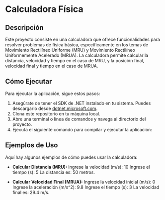 
# Calculadora Física

## Descripción
Este proyecto consiste en una calculadora que ofrece funcionalidades para resolver problemas de física básica, específicamente en los temas de Movimiento Rectilíneo Uniforme (MRU) y Movimiento Rectilíneo Uniformemente Acelerado (MRUA). La calculadora permite calcular la distancia, velocidad y tiempo en el caso de MRU, y la posición final, velocidad final y tiempo en el caso de MRUA.

## Cómo Ejecutar
Para ejecutar la aplicación, sigue estos pasos:

1. Asegúrate de tener el SDK de .NET instalado en tu sistema. Puedes descargarlo desde [dotnet.microsoft.com](https://dotnet.microsoft.com/download).
2. Clona este repositorio en tu máquina local.
3. Abre una terminal o línea de comandos y navega al directorio del proyecto.
4. Ejecuta el siguiente comando para compilar y ejecutar la aplicación:


## Ejemplos de Uso
Aquí hay algunos ejemplos de cómo puedes usar la calculadora:

- **Calcular Distancia (MRU):**
Ingrese la velocidad (m/s): 10
Ingrese el tiempo (s): 5
La distancia es: 50 metros.


- **Calcular Velocidad Final (MRUA):**
Ingrese la velocidad inicial (m/s): 0
Ingrese la aceleración (m/s^2): 9.8
Ingrese el tiempo (s): 3
La velocidad final es: 29.4 m/s.
